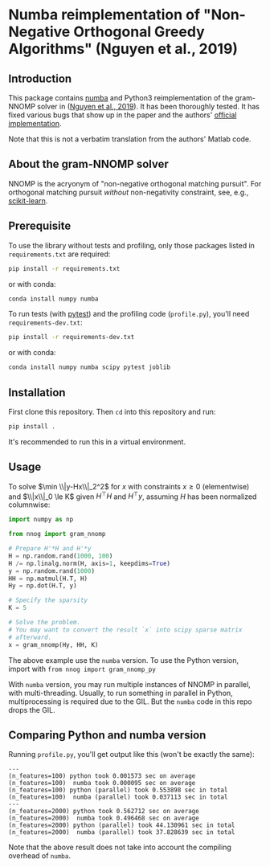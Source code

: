 # Numba reimplementation of "Non-Negative Orthogonal Greedy Algorithms" (Nguyen et al., 2019)

## Introduction

This package contains [numba](https://numba.pydata.org/) and Python3 reimplementation of the gram-NNOMP solver in ([Nguyen et al., 2019](https://hal.science/hal-02049424/document)).
It has been thoroughly tested.
It has fixed various bugs that show up in the paper and the authors' [official implementation](https://codeocean.com/capsule/1591546/tree/v1).

Note that this is not a verbatim translation from the authors' Matlab code.

## About the gram-NNOMP solver

NNOMP is the acryonym of "non-negative orthogonal matching pursuit".
For orthogonal matching pursuit *without* non-negativity constraint, see, e.g., [scikit-learn](https://scikit-learn.org/stable/modules/generated/sklearn.linear_model.orthogonal_mp_gram.html).

## Prerequisite

To use the library without tests and profiling, only those packages listed in `requirements.txt` are required:

```bash
pip install -r requirements.txt
```

or with conda:

```bash
conda install numpy numba
```

To run tests (with [pytest](https://docs.pytest.org/en/7.4.x/)) and the profiling code (`profile.py`), you'll need `requirements-dev.txt`:

```bash
pip install -r requirements-dev.txt
```

or with conda:

```bash
conda install numpy numba scipy pytest joblib
```

## Installation

First clone this repository.
Then `cd` into this repository and run:

```bash
pip install .
```

It's recommended to run this in a virtual environment.

## Usage

To solve $\min \\|y-Hx\\|_2^2$ for $x$ with constraints $x \ge 0$ (elementwise) and $\\|x\\|_0 \le K$ given $H^\top H$ and $H^\top y$, assuming $H$ has been normalized columnwise:

```python
import numpy as np

from nnog import gram_nnomp

# Prepare H'*H and H'*y
H = np.random.rand(1000, 100)
H /= np.linalg.norm(H, axis=1, keepdims=True)
y = np.random.rand(1000)
HH = np.matmul(H.T, H)
Hy = np.dot(H.T, y)

# Specify the sparsity
K = 5

# Solve the problem.
# You may want to convert the result `x` into scipy sparse matrix
# afterward.
x = gram_nnomp(Hy, HH, K)
```

The above example use the `numba` version.
To use the Python version, import with `from nnog import gram_nnomp_py`

With `numba` version, you may run multiple instances of NNOMP in parallel, with multi-threading.
Usually, to run something in parallel in Python, multiprocessing is required due to the GIL.
But the `numba` code in this repo drops the GIL.

## Comparing Python and numba version

Running `profile.py`, you'll get output like this (won't be exactly the same):

```
---
(n_features=100) python took 0.001573 sec on average
(n_features=100)  numba took 0.000095 sec on average
(n_features=100) python (parallel) took 0.553898 sec in total
(n_features=100)  numba (parallel) took 0.037113 sec in total
---
(n_features=2000) python took 0.562712 sec on average
(n_features=2000)  numba took 0.496468 sec on average
(n_features=2000) python (parallel) took 44.130961 sec in total
(n_features=2000)  numba (parallel) took 37.828639 sec in total
```

Note that the above result does not take into account the compiling overhead of `numba`.
